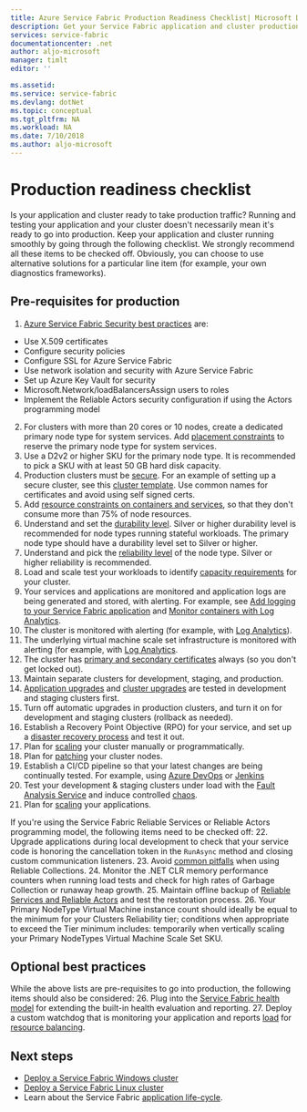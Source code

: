 ```yaml
---
title: Azure Service Fabric Production Readiness Checklist| Microsoft Docs
description: Get your Service Fabric application and cluster production ready by following best practices.
services: service-fabric
documentationcenter: .net
author: aljo-microsoft 
manager: timlt
editor: ''

ms.assetid: 
ms.service: service-fabric
ms.devlang: dotNet
ms.topic: conceptual
ms.tgt_pltfrm: NA
ms.workload: NA
ms.date: 7/10/2018
ms.author: aljo-microsoft 
---
```


# Production readiness checklist

Is your application and cluster ready to take production traffic? Running and testing your application and your cluster doesn't necessarily mean it's ready to go into production. Keep your application and cluster running smoothly by going through the following checklist. We strongly recommend all these items to be checked off. Obviously, you can choose to use alternative solutions for a particular line item  (for example, your own diagnostics frameworks).


## Pre-requisites for production
1. [Azure Service Fabric Security best practices](https://docs.microsoft.com/azure/security/azure-service-fabric-security-best-practices) are: 
* Use X.509 certificates
* Configure security policies
* Configure SSL for Azure Service Fabric
* Use network isolation and security with Azure Service Fabric
* Set up Azure Key Vault for security
* Microsoft.Network/loadBalancersAssign users to roles
* Implement the Reliable Actors security configuration if using the Actors programming model
2. For clusters with more than 20 cores or 10 nodes, create a dedicated primary node type for system services. Add [placement constraints](service-fabric-cluster-resource-manager-advanced-placement-rules-placement-policies.md) to reserve the primary node type for system services.
3. Use a D2v2 or higher SKU for the primary node type. It is recommended to pick a SKU with at least 50 GB hard disk capacity.
4. Production clusters must be [secure](service-fabric-cluster-security.md). For an example of setting up a secure cluster, see this [cluster template](https://github.com/Azure-Samples/service-fabric-cluster-templates/tree/master/7-VM-Windows-3-NodeTypes-Secure-NSG). Use common names for certificates and avoid using self signed certs.
5. Add [resource constraints on containers and services](service-fabric-resource-governance.md), so that they don't consume more than 75% of node resources. 
6. Understand and set the [durability level](service-fabric-cluster-capacity.md#the-durability-characteristics-of-the-cluster). Silver or higher durability level is recommended for node types running stateful workloads. The primary node type should have a durability level set to Silver or higher.
7. Understand and pick the [reliability level](service-fabric-cluster-capacity.md#the-reliability-characteristics-of-the-cluster) of the node type. Silver or higher reliability is recommended.
8. Load and scale test your workloads to identify [capacity requirements](service-fabric-cluster-capacity.md) for your cluster. 
9. Your services and applications are monitored and application logs are being generated and stored, with alerting. For example, see [Add logging to your Service Fabric application](service-fabric-how-to-diagnostics-log.md) and [Monitor containers with Log Analytics](service-fabric-diagnostics-oms-containers.md).
10. The cluster is monitored with alerting (for example, with [Log Analytics](service-fabric-diagnostics-event-analysis-oms.md)). 
11. The underlying virtual machine scale set infrastructure is monitored with alerting (for example, with [Log Analytics](service-fabric-diagnostics-oms-agent.md).
12. The cluster has [primary and secondary certificates](service-fabric-cluster-security-update-certs-azure.md) always (so you don't get locked out).
13. Maintain separate clusters for development, staging, and production. 
14. [Application upgrades](service-fabric-application-upgrade.md) and [cluster upgrades](service-fabric-tutorial-upgrade-cluster.md) are tested in development and staging clusters first. 
15. Turn off automatic upgrades in production clusters, and turn it on for development and staging clusters (rollback as needed). 
16. Establish a Recovery Point Objective (RPO) for your service, and set up a [disaster recovery process](service-fabric-disaster-recovery.md) and test it out.
17. Plan for [scaling](service-fabric-cluster-scaling.md) your cluster manually or programmatically.
18. Plan for [patching](service-fabric-patch-orchestration-application.md) your cluster nodes. 
19. Establish a CI/CD pipeline so that your latest changes are being continually tested. For example, using [Azure DevOps](service-fabric-tutorial-deploy-app-with-cicd-vsts.md) or [Jenkins](service-fabric-cicd-your-linux-applications-with-jenkins.md)
20. Test your development & staging clusters under load with the [Fault Analysis Service](service-fabric-testability-overview.md) and induce controlled [chaos](service-fabric-controlled-chaos.md). 
21. Plan for [scaling](service-fabric-concepts-scalability.md) your applications. 


If you're using the Service Fabric Reliable Services or Reliable Actors programming model, the following items need to be checked off:
22. Upgrade applications during local development to check that your service code is honoring the cancellation token in the `RunAsync` method and closing custom communication listeners.
23. Avoid [common pitfalls](service-fabric-work-with-reliable-collections.md) when using Reliable Collections.
24. Monitor the .NET CLR memory performance counters when running load tests and check for high rates of Garbage Collection or runaway heap growth.
25. Maintain offline backup of [Reliable Services and Reliable Actors](service-fabric-reliable-services-backup-restore.md) and test the restoration process.
26. Your Primary NodeType Virtual Machine instance count should ideally be equal to the minimum for your Clusters Reliability tier; conditions when appropriate to exceed the Tier minimum includes: temporarily when vertically scaling your Primary NodeTypes Virtual Machine Scale Set SKU.

## Optional best practices

While the above lists are pre-requisites to go into production, the following items should also be considered:
26. Plug into the [Service Fabric health model](service-fabric-health-introduction.md) for extending the built-in health evaluation and reporting.
27. Deploy a custom watchdog that is monitoring your application and reports [load](service-fabric-cluster-resource-manager-metrics.md) for [resource balancing](service-fabric-cluster-resource-manager-balancing.md). 


## Next steps
* [Deploy a Service Fabric Windows cluster](service-fabric-tutorial-create-vnet-and-windows-cluster.md)
* [Deploy a Service Fabric Linux cluster](service-fabric-tutorial-create-vnet-and-linux-cluster.md)
* Learn about the Service Fabric [application life-cycle](service-fabric-application-lifecycle.md).
